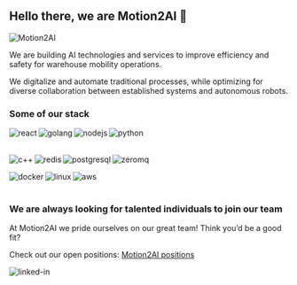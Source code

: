   
## Hello there, we are Motion2AI 👋


<img src="https://user-images.githubusercontent.com/7591107/134465580-303f9010-4a5d-40c6-a880-11b002c6feca.png" alt="Motion2AI" />


We are building AI technologies and services to improve efficiency and safety for warehouse mobility operations. 

We digitalize and automate traditional processes, while optimizing for diverse collaboration between established systems and autonomous robots.


### Some of our stack

<p align="left">
 <img align="left" alt="react" src="https://img.shields.io/badge/react%20-%2320232a.svg?&style=for-the-badge&logo=react&logoColor=%2361DAFB" />
 <img align="left" alt="golang" src="https://img.shields.io/badge/Go-29BEB0?logo=go&logoColor=white&style=for-the-badge" />
 <img align="left" alt="nodejs" src="https://img.shields.io/badge/node.js%20-%2343853D.svg?&style=for-the-badge&logo=node.js&logoColor=white" />
 <img align="left" alt="python" src="https://img.shields.io/badge/python-4B8BBE?logo=python&logoColor=white&style=for-the-badge" />
 
</p>

<br>
<br>

<p align="left">
 <img align="left" alt="c++" src="https://img.shields.io/badge/C++-044F88?logo=cplusplus&logoColor=white&style=for-the-badge" />
 <img align="left" alt="redis" src="https://img.shields.io/badge/Redis-D82C20?logo=redis&logoColor=white&style=for-the-badge" />
 <img align="left" alt="postgresql" src="https://img.shields.io/badge/PostgreSQL-0064a5?logo=postgresql&logoColor=white&style=for-the-badge" />
 <img align="left" alt="zeromq" src="https://img.shields.io/badge/ZeroMQ-f00?logo=zeromq&logoColor=white&style=for-the-badge" />
</p>

<br>

<p align="left">
 <img align="left" alt="docker" src="https://img.shields.io/badge/Docker-0db7ed?logo=docker&logoColor=white&style=for-the-badge" />
 <img align="left" alt="linux" src="https://img.shields.io/badge/Linux-807F83?logo=linux&logoColor=white&style=for-the-badge" />
 <img align="left" alt="aws" src="https://img.shields.io/badge/Amazon%20AWS-%23232F3E?logo=amazon-aws&logoColor=white&style=for-the-badge" />
</p>

<br>
<br>


### We are always looking for talented individuals to join our team

At Motion2AI we pride ourselves on our great team! Think you’d be a good fit?

Check out our open positions: [Motion2AI positions](https://motion2ai.breezy.hr/)


[<img align="left" alt="linked-in" src="https://img.shields.io/badge/linkedin-%230077B5.svg?&style=for-the-badge&logo=linkedin&logoColor=white" />](https://www.linkedin.com/company/motion2ai/)
